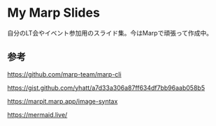 # My Marp Slides

自分のLT会やイベント参加用のスライド集。今はMarpで頑張って作成中。

## 参考

https://github.com/marp-team/marp-cli

https://gist.github.com/yhatt/a7d33a306a87ff634df7bb96aab058b5

https://marpit.marp.app/image-syntax

https://mermaid.live/